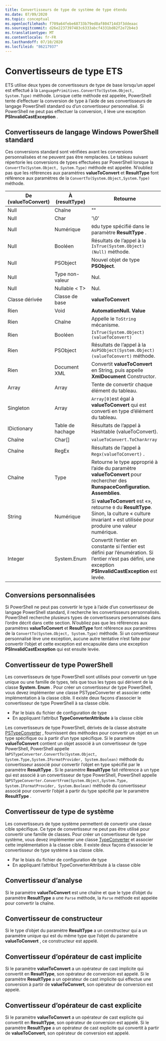 ```yaml
---
title: Convertisseurs de type de système de type étendu
ms.date: 07/09/2020
ms.topic: conceptual
ms.openlocfilehash: f709a64febe68733b79ed8af804714d3f3ddeaac
ms.sourcegitcommit: d26e2237397483c6333abcf4331bd82f2e72b4e3
ms.translationtype: MT
ms.contentlocale: fr-FR
ms.lasthandoff: 07/10/2020
ms.locfileid: "86217937"
---
```

# <a name="ets-type-converters"></a>Convertisseurs de type ETS

ETS utilise deux types de convertisseurs de type de base lorsqu’un appel est effectué à la `LanguagePrimitives.ConvertTo(System.Object, System.Type)` méthode. Lorsque cette méthode est appelée, PowerShell tente d’effectuer la conversion de type à l’aide de ses convertisseurs de langage PowerShell standard ou d’un convertisseur personnalisé. Si PowerShell ne peut pas effectuer la conversion, il lève une exception **PSInvalidCastException** .

## <a name="standard-windows-powershell-language-converters"></a>Convertisseurs de langage Windows PowerShell standard

Ces conversions standard sont vérifiées avant les conversions personnalisées et ne peuvent pas être remplacées. Le tableau suivant répertorie les conversions de types effectuées par PowerShell lorsque la `ConvertTo(System.Object, System.Type)` méthode est appelée. N’oubliez pas que les références aux paramètres **valueToConvert** et **ResultType** font référence aux paramètres de la `ConvertTo(System.Object,System.Type)` méthode.

| De (valueToConvert) |  À (resultType)  |                                                                               Retourne                                                                               |
| --------------------- | ----------------- | ------------------------------------------------------------------------------------------------------------------------------------------------------------------- |
| Null                  | Chaîne            | ""                                                                                                                                                                  |
| Null                  | Char              | '\0'                                                                                                                                                                |
| Null                  | Numérique           | `0`du type spécifié dans le paramètre **ResultType** .                                                                                                          |
| Null                  | Booléen           | Résultats de l’appel à la `IsTrue(System.Object)(Null)` méthode.                                                                                                        |
| Null                  | PSObject          | Nouvel objet de type **PSObject**.                                                                                                                                    |
| Null                  | Type non-valeur    | Nul.                                                                                                                                                               |
| Null                  | Nullable &lt; T&gt; | Nul.                                                                                                                                                               |
| Classe dérivée         | Classe de base        | **valueToConvert**                                                                                                                                                  |
| Rien              | Void              | **AutomationNull. Value**                                                                                                                                            |
| Rien              | Chaîne            | Appelle le `ToString` mécanisme.                                                                                                                                         |
| Rien              | Booléen           | `IsTrue(System.Object) (valueToConvert)`                                                                                                                            |
| Rien              | PSObject          | Résultats de l’appel à la `AsPSObject(System.Object) (valueToConvert)` méthode.                                                                                         |
| Rien              | Document XML      | Convertit **valueToConvert** en String, puis appelle **XmlDocument** Constructor.                                                                                      |
| Array                 | Array             | Tente de convertir chaque élément du tableau.                                                                                                                      |
| Singleton             | Array             | `Array[0]`est égal à **valueToConvert** qui est converti en type d’élément du tableau.                                                                            |
| IDictionary           | Table de hachage        | Résultats de l’appel à Hashtable (valueToConvert).                                                                                                                       |
| Chaîne                | Char[]            | `valueToConvert.ToCharArray`                                                                                                                                        |
| Chaîne                | RegEx             | Résultats de l’appel à `Regx(valueToConvert)` .                                                                                                                          |
| Chaîne                | Type              | Retourne le type approprié à l’aide du paramètre **valueToConvert** pour rechercher des **RunspaceConfiguration. Assemblies**.                                                 |
| String                | Numérique           | Si **valueToConvert** est «», retourne `0` du **ResultType**. Sinon, la culture « culture invariant » est utilisée pour produire une valeur numérique.                       |
| Integer               | System.Enum       | Convertit l’entier en constante si l’entier est défini par l’énumération. Si l’entier n’est pas défini, une exception **PSInvalidCastException** est levée. |

## <a name="custom-conversions"></a>Conversions personnalisées

Si PowerShell ne peut pas convertir le type à l’aide d’un convertisseur de langage PowerShell standard, il recherche les convertisseurs personnalisés. PowerShell recherche plusieurs types de convertisseurs personnalisés dans l’ordre décrit dans cette section. N’oubliez pas que les références aux paramètres **valueToConvert** et **ResultType** font référence aux paramètres de la `ConvertTo(System.Object, System.Type)` méthode. Si un convertisseur personnalisé lève une exception, aucune autre tentative n’est faite pour convertir l’objet et cette exception est encapsulée dans une exception **PSInvalidCastException** qui est ensuite levée.

## <a name="powershell-type-converter"></a>Convertisseur de type PowerShell

Les convertisseurs de type PowerShell sont utilisés pour convertir un type unique ou une famille de types, tels que tous les types qui dérivent de la classe **System. Enum** . Pour créer un convertisseur de type PowerShell, vous devez implémenter une classe PSTypeConverter et associer cette implémentation à la classe cible. Il existe deux façons d’associer le convertisseur de type PowerShell à sa classe cible.

- Par le biais du fichier de configuration de type
- En appliquant l’attribut **TypeConverterAttribute** à la classe cible

Les convertisseurs de type PowerShell, dérivés de la classe abstraite [PSTypeConverter](/dotnet/api/system.management.automation.pstypeconverter) , fournissent des méthodes pour convertir un objet en un type spécifique ou à partir d’un type spécifique. Si le paramètre **valueToConvert** contient un objet associé à un convertisseur de type PowerShell, PowerShell appelle la`PSTypeConverter.ConvertTo(System.Object, System.Type,System.IFormatProvider, System.Boolean)`
méthode du convertisseur associé pour convertir l’objet en type spécifié par le paramètre **ResultType** . Si le paramètre **ResultType** fait référence à un type qui est associé à un convertisseur de type PowerShell, PowerShell appelle la`PSTypeConverter.ConvertFrom(System.Object,System.Type, System.IFormatProvider, System.Boolean)`
méthode du convertisseur associé pour convertir l’objet à partir du type spécifié par le paramètre **ResultType** .

## <a name="system-type-converter"></a>Convertisseur de type de système

Les convertisseurs de type système permettent de convertir une classe cible spécifique. Ce type de convertisseur ne peut pas être utilisé pour convertir une famille de classes. Pour créer un convertisseur de type système, vous devez implémenter une classe [TypeConverter](/dotnet/api/system.management.automation.runspaces.typedata.typeconverter#System_Management_Automation_Runspaces_TypeData_TypeConverter) et associer cette implémentation à la classe cible. Il existe deux façons d’associer le convertisseur de type système à sa classe cible.

- Par le biais du fichier de configuration de type
- En appliquant l’attribut TypeConverterAttribute à la classe cible

## <a name="parse-converter"></a>Convertisseur d’analyse

Si le paramètre **valueToConvert** est une chaîne et que le type d’objet du paramètre **ResultType** a une `Parse` méthode, la `Parse` méthode est appelée pour convertir la chaîne.

## <a name="constructor-converter"></a>Convertisseur de constructeur

Si le type d’objet du paramètre **ResultType** a un constructeur qui a un paramètre unique qui est du même type que l’objet du paramètre **valueToConvert** , ce constructeur est appelé.

## <a name="implicit-cast-operator-converter"></a>Convertisseur d’opérateur de cast implicite

Si le paramètre **valueToConvert** a un opérateur de cast implicite qui convertit en **ResultType**, son opérateur de conversion est appelé. Si le paramètre **ResultType** a un opérateur de cast implicite qui effectue une conversion à partir de **valueToConvert**, son opérateur de conversion est appelé.

## <a name="explicit-cast-operator-converter"></a>Convertisseur d’opérateur de cast explicite

Si le paramètre **valueToConvert** a un opérateur de cast explicite qui convertit en **ResultType**, son opérateur de conversion est appelé. Si le paramètre **ResultType** a un opérateur de cast explicite qui convertit à partir de **valueToConvert**, son opérateur de conversion est appelé.
